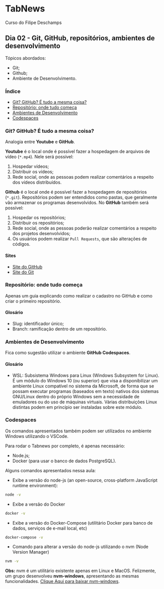 # TabNews
Curso do Filipe Deschamps

## Dia 02 - Git, GitHub, repositórios, ambientes de desenvolvimento

Tópicos abordados:
- Git;
- Github;
- Ambiente de Desenvolvimento.

### Índice
- [Git? GitHub? É tudo a mesma coisa?](#git-github-é-tudo-a-mesma-coisa)
- [Repositório: onde tudo começa](#repositório-onde-tudo-começa)
- [Ambientes de Desenvolvimento](#ambientes-de-desenvolvimento)
- [Codespaces](#codespaces)


### Git? GitHub? É tudo a mesma coisa?

Analogia entre **Youtube** e **GitHub**.

**Youtube** é o local onde é possível fazer a hospedagem de arquivos de vídeo (`*.mp4`). Nele será possível:

1. Hospedar vídeos;
2. Distribuir os vídeos;
3. Rede social, onde as pessoas podem realizar comentários a respeito dos vídeos distribuídos.

**Github** é o local onde é possível fazer a hospedagem de repositórios (`*.git`). Repositórios podem ser entendidos como pastas, que geralmente vão armazenar os programas desenvolvidos. No **GitHub** também será possível:

1. Hospedar os repositórios;
2. Distribuir os repositórios;
3. Rede social, onde as pessoas poderão realizar comentários a respeito dos projetos desenvolvidos;
4. Os usuários podem realizar `Pull Requests`, que são alterações de códigos.

#### Sites

- [Site do GitHub](https://github.com/)
- [Site do Git](https://git-scm.com/)

### Repositório: onde tudo começa

Apenas um guia explicando como realizar o cadastro no GitHub e como criar o primeiro repositório.

#### Glosário
- Slug: identificador único;
- Branch: ramificação dentro de um repositório.

### Ambientes de Desenvolvimento

Fica como sugestão utilizar o ambiente **GitHub Codespaces**.

#### Glosário
- WSL: Subsistema Windows para Linux (Windows Subsystem for Linux). É um módulo do Windows 10 (ou superior) que visa a disponibilizar um ambiente Linux compatível no sistema da Microsoft, de forma que se possam executar programas (baseados em texto) nativos dos sistemas GNU/Linux dentro do próprio Windows sem a necessidade de emuladores ou do uso de máquinas virtuais. Várias distribuições Linux distintas podem em princípio ser instaladas sobre este módulo. 

### Codespaces

Os comandos apresentados também podem ser utilizados no ambiente Windows utilizando o VSCode.

Para rodar o Tabnews por completo, é apenas necessário:
- Node.js;
- Docker (para usar o banco de dados PostgreSQL).

Alguns comandos apresentados nessa aula:

- Exibe a versão do node-js (an open-source, cross-platform JavaScript runtime environment):
```bash
node -v
```

- Exibe a versão do Docker
```bash
docker -v
```

- Exibe a versão do Docker-Compose (utilitário Docker para banco de dados, serviços de e-mail local, etc)

```bash
docker-compose -v
```

- Comando para alterar a versão do node-js utilizando o nvm (Node Version Manager)
```bash
nvm -v
```
**Obs:** nvm é um utilitário existente apenas em Linux e MacOS. Felizmente, um grupo desenvolveu **nvm-windows**, apresentando as mesmas funcionalidades. [Clique Aqui para baixar nvm-windows](https://github.com/coreybutler/nvm-windows).
